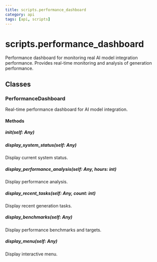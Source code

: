 ```yaml
---
title: scripts.performance_dashboard
category: api
tags: [api, scripts]
---
```


# scripts.performance_dashboard

Performance dashboard for monitoring real AI model integration performance.
Provides real-time monitoring and analysis of generation performance.

## Classes

### PerformanceDashboard

Real-time performance dashboard for AI model integration.

#### Methods

##### __init__(self: Any)



##### display_system_status(self: Any)

Display current system status.

##### display_performance_analysis(self: Any, hours: int)

Display performance analysis.

##### display_recent_tasks(self: Any, count: int)

Display recent generation tasks.

##### display_benchmarks(self: Any)

Display performance benchmarks and targets.

##### display_menu(self: Any)

Display interactive menu.

